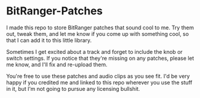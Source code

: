 # BitRanger-Patches

I made this repo to store BitRanger patches that sound cool to me. Try them out, tweak them, and let me know if you come up with something cool, so that I can add it to this little library.

Sometimes I get excited about a track and forget to include the knob or switch settings. If you notice that they're missing on any patches, please let me know, and I'll fix and re-upload them.

You're free to use these patches and audio clips as you see fit. I'd be very happy if you credited me and linked to this repo wherever you use the stuff in it, but I'm not going to pursue any licensing bullshit.